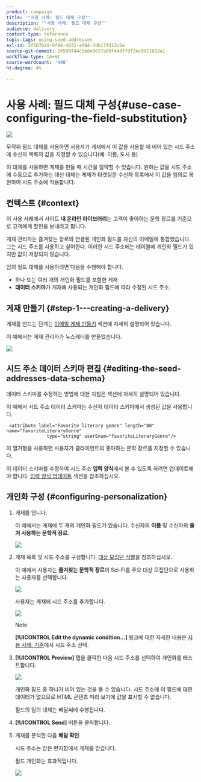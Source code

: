 ```yaml
---
product: campaign
title: '"사용 사례: 필드 대체 구성"'
description: '"사용 사례: 필드 대체 구성"'
audience: delivery
content-type: reference
topic-tags: using-seed-addresses
exl-id: 3f567b2d-6f98-4831-af84-7db17fd12c6e
source-git-commit: 20509f44c5b8e0827a09f44dffdf2ec9d11652a1
workflow-type: tm+mt
source-wordcount: '448'
ht-degree: 4%

---
```


# 사용 사례: 필드 대체 구성{#use-case-configuring-the-field-substitution}

![](../../assets/common.svg)

무작위 필드 대체를 사용하면 사용자가 게재에서 이 값을 사용할 때 비어 있는 시드 주소에 수신자 목록의 값을 지정할 수 있습니다(예: 이름, 도시 등)

이 대체를 사용하면 게재를 만들 때 시간을 절약할 수 있습니다. 원하는 값을 시드 주소에 수동으로 추가하는 대신 대체는 게재가 타겟팅한 수신자 목록에서 이 값을 임의로 복원하여 시드 주소에 적용합니다.

## 컨텍스트 {#context}

이 사용 사례에서 사이트 **내 온라인 라이브러리**&#x200B;는 고객이 좋아하는 문학 장르를 기준으로 고객에게 할인을 보내려고 합니다.

게재 관리자는 즐겨찾는 장르와 연결된 개인화 필드를 자신의 이메일에 통합했습니다. 그는 시드 주소를 사용하고 싶어한다. 이러한 시드 주소에는 테이블에 개인화 필드가 있지만 값이 저장되지 않습니다.

임의 필드 대체를 사용하려면 다음을 수행해야 합니다.

* 하나 또는 여러 개의 개인화 필드를 포함한 게재
* **데이터 스키마**&#x200B;가 게재에 사용되는 개인화 필드에 따라 수정된 시드 주소.

## 게재 만들기 {#step-1---creating-a-delivery}

게재를 만드는 단계는 [이메일 게재 만들기](creating-an-email-delivery.md) 섹션에 자세히 설명되어 있습니다.

이 예에서는 게재 관리자가 뉴스레터를 만들었습니다.

![](assets/dlv_seeds_usecase_24.png)

## 시드 주소 데이터 스키마 편집 {#editing-the-seed-addresses-data-schema}

데이터 스키마를 수정하는 방법에 대한 지침은 섹션에 자세히 설명되어 있습니다.

이 예에서 시드 주소 데이터 스키마는 수신자 데이터 스키마에서 생성된 값을 사용합니다.

```
 <attribute label="Favorite literary genre" length="80" name="favoriteLiteraryGenre"
               type="string" userEnum="favoriteLiteraryGenre"/>
```

이 열거형을 사용하면 사용자가 클라이언트의 좋아하는 문학 장르를 지정할 수 있습니다.

이 데이터 스키마를 수정하여 시드 주소 **입력 양식**&#x200B;에서 볼 수 있도록 하려면 업데이트해야 합니다. [입력 양식 업데이트](use-case--selecting-seed-addresses-on-criteria.md#updating-the-input-form) 섹션을 참조하십시오.

## 개인화 구성 {#configuring-personalization}

1. 게재를 엽니다.

   이 예에서는 게재에 두 개의 개인화 필드가 있습니다. 수신자의 **이름** 및 수신자의 **즐겨 사용하는 문학적 장르**.

   ![](assets/dlv_seeds_usecase_25.png)

1. 게재 목록 및 시드 주소를 구성합니다. [대상 모집단 식별](steps-defining-the-target-population.md)을 참조하십시오.

   이 예에서 사용자는 **즐겨찾는 문학적 장르**&#x200B;이 Sci-Fi를 주요 대상 모집단으로 사용하는 사용자를 선택합니다.

   ![](assets/dlv_seeds_usecase_26.png)

   사용자는 게재에 시드 주소를 추가합니다.

   ![](assets/dlv_seeds_usecase_27.png)

   >[!NOTE]
   >
   >**[!UICONTROL Edit the dynamic condition...]** 링크에 대한 자세한 내용은 [사용 사례: 기준](use-case--selecting-seed-addresses-on-criteria.md)에서 시드 주소 선택.

1. **[!UICONTROL Preview]** 탭을 클릭한 다음 시드 주소를 선택하여 개인화를 테스트합니다.

   ![](assets/dlv_seeds_usecase_28.png)

   개인화 필드 중 하나가 비어 있는 것을 볼 수 있습니다. 시드 주소에 이 필드에 대한 데이터가 없으므로 HTML 콘텐츠 미리 보기에 값을 표시할 수 없습니다.

   필드의 임의 대체는 배달&#x200B;**시**&#x200B;에 수행됩니다.

1. **[!UICONTROL Send]** 버튼을 클릭합니다.
1. 게재를 분석한 다음 **배달 확인**.

   시드 주소는 받은 편지함에서 게재를 받습니다.

   필드 개인화는 효과적입니다.

   ![](assets/dlv_seeds_usecase_08.png)
